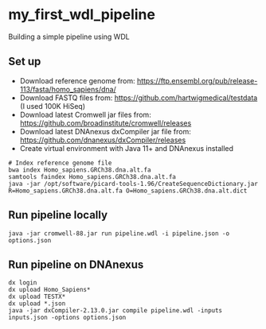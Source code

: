 # my_first_wdl_pipeline
Building a simple pipeline using WDL

## Set up
- Download reference genome from: https://ftp.ensembl.org/pub/release-113/fasta/homo_sapiens/dna/
- Download FASTQ files from: https://github.com/hartwigmedical/testdata (I used 100K HiSeq)
- Download latest Cromwell jar files from: https://github.com/broadinstitute/cromwell/releases
- Download latest DNAnexus dxCompiler jar file from: https://github.com/dnanexus/dxCompiler/releases
- Create virtual environment with Java 11+ and DNAnexus installed

```
# Index reference genome file
bwa index Homo_sapiens.GRCh38.dna.alt.fa
samtools faindex Homo_sapiens.GRCh38.dna.alt.fa
java -jar /opt/software/picard-tools-1.96/CreateSequenceDictionary.jar R=Homo_sapiens.GRCh38.dna.alt.fa O=Homo_sapiens.GRCh38.dna.alt.dict
```

## Run pipeline locally
```
java -jar cromwell-88.jar run pipeline.wdl -i pipeline.json -o options.json
```

## Run pipeline on DNAnexus
```
dx login
dx upload Homo_Sapiens*
dx upload TESTX*
dx upload *.json
java -jar dxCompiler-2.13.0.jar compile pipeline.wdl -inputs inputs.json -options options.json
```
